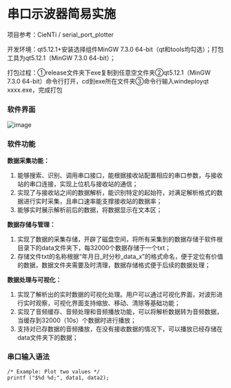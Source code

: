 # **串口示波器简易实施**
项目参考：CieNTi / serial_port_plotter

开发环境：qt5.12.1+安装选择组件MinGW 7.3.0 64-bit（qt和tools均勾选）；打包工具为qt5.12.1（MinGW 7.3.0 64-bit）；

打包过程：①release文件夹下exe复制到任意空文件夹②qt5.12.1（MinGW 7.3.0 64-bit）命令行打开，cd到exe所在文件夹③命令行输入windeployqt xxxx.exe，完成打包

### **软件界面**
![image](https://github.com/user-attachments/assets/4e7596ee-893e-40a3-b3f3-4cdd0ee106e2)

### **软件功能**
**数据采集功能：**
1)	能够搜索、识别、调用串口接口，能根据接收站配置相应的串口参数，与接收站的串口连接，实现上位机与接收站的通信； 
2)	实现了与接收站之间的数据解析，能识别特定的起始符，对满足解析格式的数据进行实时采集，且串口速率能支撑接收站的数据率；
3)	能够实时展示解析前后的数据，将数据显示在文本区；

**数据存储与管理：**
1)	实现了数据的采集存储，开辟了磁盘空间，将所有采集到的数据存储于软件根目录下的data文件夹下，每32000个数据存储于一个txt；
2)	存储文件txt的名称根据“年月日_时分秒_data_x”的格式命名，便于定位有价值的数据，数据文件夹需要及时清理，数据存储格式便于后续的数据处理；

**数据处理与可视化：**
1)	实现了解析出的实时数据的可视化处理。用户可以通过可视化界面，对波形进行实时观察，可视化界面支持缩放、移动、清除等基础功能；
2)	实现了音频缓存、音频处理和音频播放功能，可以将解析数据转为音频数据，当缓存到32000（10s）个数据时进行播放；
3)	支持对已存数据的音频播放，在没有接收数据的情况下，可以播放已经存储在data文件夹下的数据；

### **串口输入语法**
```
/* Example: Plot two values */
printf ("$%d %d;", data1, data2);
```
